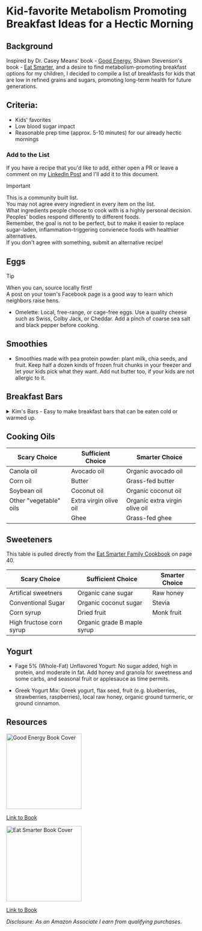 # Kid-favorite Metabolism Promoting Breakfast Ideas for a Hectic Morning

## Background

Inspired by Dr. Casey Means' book - [Good Energy][1], Shawn Stevenson's book - [Eat Smarter][2], and a desire to find metabolism-promoting breakfast options for my children, 
I decided to compile a list of breakfasts for kids that are low in refined grains and sugars, promoting long-term health for future generations. 

## Criteria:
- Kids' favorites
- Low blood sugar impact
- Reasonable prep time (approx. 5-10 minutes) for our already hectic mornings

### Add to the List

If you have a recipe that you'd like to add, either open a PR or leave a comment on my [LinkedIn Post](https://www.linkedin.com/posts/bithippie_nutrition-breakfastideas-healthyeating-activity-7204488966199283712-CRHh) and I'll add it to this document. 

> [!IMPORTANT]
>
> This is a community built list. \
> You may not agree every ingredient in every item on the list. \
> What ingredients people choose to cook with is a highly personal decision. \
> Peoples' bodies respond differently to different foods. \
> Remember, the goal is not to be perfect, but to make it easier to replace sugar-laden, inflammation-triggering convienece foods with healthier alternatives. \
> If you don't agree with something, submit an alternative recipe!

## Eggs
> [!TIP]
>
> When you can, source locally first! \
> A post on your town's Facebook page is a good way to learn which neighbors raise hens.

- Omelette: Local, free-range, or cage-free eggs. Use a quality cheese such as Swiss, Colby Jack, or Cheddar. Add a pinch of coarse sea salt and black pepper before cooking. 

## Smoothies

- Smoothies made with pea protein powder: plant milk, chia seeds, and fruit. Keep half a dozen kinds of frozen fruit chunks in your freezer and let your kids pick what they want. Add nut butter too, if your kids are not allergic to it.

## Breakfast Bars
<details>
<summary>Kim's Bars - Easy to make breakfast bars that can be eaten cold or warmed up.</summary>

### Ingredients
- 2 cups old fashioned oats
- 1.5 cups whole wheat flour
- 1/2 cup toasted wheat germ
- 2 tsp cinnamon
- 1/2 tsp salt
- 1 cup honey
- 2/3 cup unsweetened apple sauce (we use two of the individual serving cups)
- 1/2 cup oil [(See Oils)](#cooking-oils)
- 2 eggs, beaten
- 2 egg whites, beaten
- 2/3 cup dried fruit (optional. 1/3 cup blueberries + 1/3 cup tart cherries from Trader Joes is our go-to)

### Cooking
- Preheat oven to 350f (325 convect)
- Combine dry ingredients in medium bowl
- Combine wet ingredients in large bowl, slowly mix in dry ingredients, fold in dried fruit if using
- Bake for 28 minutes in 13x9 baking dish that has been coated with non-stick spray
</details>

## Cooking Oils
| Scary Choice           | Sufficient Choice      | Smarter Choice                 |
|------------------------|------------------------|--------------------------------|
| Canola oil             | Avocado oil            | Organic avocado oil            |
| Corn oil               | Butter                 | Grass-fed butter               |
| Soybean oil            | Coconut oil            | Organic coconut oil            |
| Other "vegetable" oils | Extra virgin olive oil | Organic extra virgin olive oil |
|                        | Ghee                   | Grass-fed ghee                 |


## Sweeteners
This table is pulled directly from the [Eat Smarter Family Cookbook][2] on page 40.

| Scary Choice             | Sufficient Choice           | Smarter Choice |
|--------------------------|-----------------------------|----------------|
| Artifical sweetners      | Organic cane sugar          | Raw honey      |
| Conventional Sugar       | Organic coconut sugar       | Stevia         |
| Corn syrup               | Dried fruit                 | Monk fruit     |
| High fructose corn syrup | Organic grade B maple syrup |                |


## Yogurt

- Fage 5% (Whole-Fat) Unflavored Yogurt: No sugar added, high in protein, and moderate in fat. Add honey and granola for sweetness and some carbs, and seasonal fruit or applesauce as time permits.

- Greek Yogurt Mix: Greek yogurt, flax seed, fruit (e.g. blueberries, strawberries, raspberries), local raw honey, organic ground turmeric, or ground cinnamon.

## Resources
[
  <img 
    alt="Good Energy Book Cover" 
    src="https://m.media-amazon.com/images/I/71KTwO53SnL._SL1500_.jpg"
    float="left"
    width="200"
  />
][1]

[Link to Book][1]

[
  <img 
    alt="Eat Smarter Book Cover" 
    src="https://m.media-amazon.com/images/I/719eqXYIiSL._SL1500_.jpg"
    float="left"
    width="200" />
][2]

[Link to Book][2]


_Disclosure: As an Amazon Associate I earn from qualifying purchases._


<!-- Good Energy --> 
[1]: https://amzn.to/3VCBHtH

<!-- Eat Smarter Family Cookbook--> 
[2]: https://amzn.to/4csOYvM

